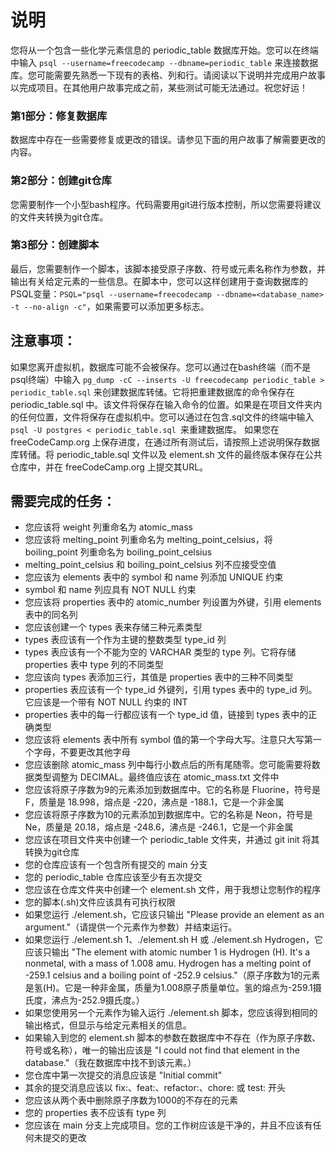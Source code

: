 # 说明

您将从一个包含一些化学元素信息的 periodic_table 数据库开始。您可以在终端中输入 `psql --username=freecodecamp --dbname=periodic_table` 来连接数据库。您可能需要先熟悉一下现有的表格、列和行。请阅读以下说明并完成用户故事以完成项目。在其他用户故事完成之前，某些测试可能无法通过。祝您好运！
### 第1部分：修复数据库
数据库中存在一些需要修复或更改的错误。请参见下面的用户故事了解需要更改的内容。
### 第2部分：创建git仓库
您需要制作一个小型bash程序。代码需要用git进行版本控制，所以您需要将建议的文件夹转换为git仓库。
### 第3部分：创建脚本
最后，您需要制作一个脚本，该脚本接受原子序数、符号或元素名称作为参数，并输出有关给定元素的一些信息。在脚本中，您可以这样创建用于查询数据库的PSQL变量：`PSQL="psql --username=freecodecamp --dbname=<database_name> -t --no-align -c"`，如果需要可以添加更多标志。

## 注意事项：
如果您离开虚拟机，数据库可能不会被保存。您可以通过在bash终端（而不是psql终端）中输入 `pg_dump -cC --inserts -U freecodecamp periodic_table > periodic_table.sql` 来创建数据库转储。它将把重建数据库的命令保存在 periodic_table.sql 中。该文件将保存在输入命令的位置。如果是在项目文件夹内的任何位置，文件将保存在虚拟机中。您可以通过在包含.sql文件的终端中输入 `psql -U postgres < periodic_table.sql `来重建数据库。
如果您在 freeCodeCamp.org 上保存进度，在通过所有测试后，请按照上述说明保存数据库转储。将 periodic_table.sql 文件以及 element.sh 文件的最终版本保存在公共仓库中，并在 freeCodeCamp.org 上提交其URL。

## 需要完成的任务：

- 您应该将 weight 列重命名为 atomic_mass
- 您应该将 melting_point 列重命名为 melting_point_celsius，将 boiling_point 列重命名为 boiling_point_celsius
- melting_point_celsius 和 boiling_point_celsius 列不应接受空值
- 您应该为 elements 表中的 symbol 和 name 列添加 UNIQUE 约束
- symbol 和 name 列应具有 NOT NULL 约束
- 您应该将 properties 表中的 atomic_number 列设置为外键，引用 elements 表中的同名列
- 您应该创建一个 types 表来存储三种元素类型
- types 表应该有一个作为主键的整数类型 type_id 列
- types 表应该有一个不能为空的 VARCHAR 类型的 type 列。它将存储 properties 表中 type 列的不同类型
- 您应该向 types 表添加三行，其值是 properties 表中的三种不同类型
- properties 表应该有一个 type_id 外键列，引用 types 表中的 type_id 列。它应该是一个带有 NOT NULL 约束的 INT
- properties 表中的每一行都应该有一个 type_id 值，链接到 types 表中的正确类型
- 您应该将 elements 表中所有 symbol 值的第一个字母大写。注意只大写第一个字母，不要更改其他字母
- 您应该删除 atomic_mass 列中每行小数点后的所有尾随零。您可能需要将数据类型调整为 DECIMAL。最终值应该在 atomic_mass.txt 文件中
- 您应该将原子序数为9的元素添加到数据库中。它的名称是 Fluorine，符号是 F，质量是 18.998，熔点是 -220，沸点是 -188.1，它是一个非金属
- 您应该将原子序数为10的元素添加到数据库中。它的名称是 Neon，符号是 Ne，质量是 20.18，熔点是 -248.6，沸点是 -246.1，它是一个非金属
- 您应该在项目文件夹中创建一个 periodic_table 文件夹，并通过 git init 将其转换为git仓库
- 您的仓库应该有一个包含所有提交的 main 分支
- 您的 periodic_table 仓库应该至少有五次提交
- 您应该在仓库文件夹中创建一个 element.sh 文件，用于我想让您制作的程序
- 您的脚本(.sh)文件应该具有可执行权限
- 如果您运行 ./element.sh，它应该只输出 "Please provide an element as an argument."（请提供一个元素作为参数）并结束运行。
- 如果您运行 ./element.sh 1、./element.sh H 或 ./element.sh Hydrogen，它应该只输出 "The element with atomic number 1 is Hydrogen (H). It's a nonmetal, with a mass of 1.008 amu. Hydrogen has a melting point of -259.1 celsius and a boiling point of -252.9 celsius."（原子序数为1的元素是氢(H)。它是一种非金属，质量为1.008原子质量单位。氢的熔点为-259.1摄氏度，沸点为-252.9摄氏度。）
- 如果您使用另一个元素作为输入运行 ./element.sh 脚本，您应该得到相同的输出格式，但显示与给定元素相关的信息。
- 如果输入到您的 element.sh 脚本的参数在数据库中不存在（作为原子序数、符号或名称），唯一的输出应该是 "I could not find that element in the database."（我在数据库中找不到该元素。）
- 您仓库中第一次提交的消息应该是 "Initial commit"
- 其余的提交消息应该以 fix:、feat:、refactor:、chore: 或 test: 开头
- 您应该从两个表中删除原子序数为1000的不存在的元素
- 您的 properties 表不应该有 type 列
- 您应该在 main 分支上完成项目。您的工作树应该是干净的，并且不应该有任何未提交的更改